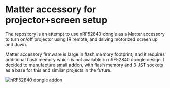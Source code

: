 # Matter accessory for projector+screen setup

The repository is an attempt to use nRF52840 dongle as a Matter accessory to turn on/off projector using IR remote, and driving motorized screen up and down. 

Matter accessory firmware is large in flash memory footprint, and it requires additional flash memory which is not available in nRF52840 dongle design. I decided to manufacture small addon, with flash memory and 3 JST sockets as a base for this and similar projects in the future.

![nRF52840 dongle addon](https://github.com/rosek86/zephyr-projector-screen/blob/main/images/dongle-addon.png.jpg?raw=true)
